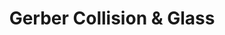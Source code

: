 ---
title: "Gerber Collision & Glass"
url: /melrose-park/gerber-collision-und-glass/
shop: Autowerkstatt
---